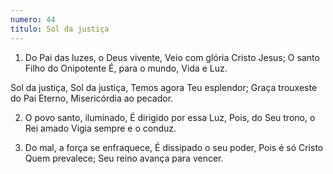 ```yaml
---
numero: 44
titulo: Sol da justiça
---
```

1. Do Pai das luzes, o Deus vivente,
Veio com glória Cristo Jesus;
O santo Filho do Onipotente
É, para o mundo, Vida e Luz.

Sol da justiça, Sol da justiça,
Temos agora Teu esplendor;
Graça trouxeste do Pai Eterno,
Misericórdia ao pecador.

2. O povo santo, iluminado,
É dirigido por essa Luz,
Pois, do Seu trono, o Rei amado
Vigia sempre e o conduz.

3. Do mal, a força se enfraquece,
É dissipado o seu poder,
Pois é só Cristo Quem prevalece;
Seu reino avança para vencer.
